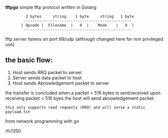 **tftpgo**
 simple tftp protocol written in Golang
 
 
             2 bytes     string    1 byte     string   1 byte
            ------------------------------------------------
           | Opcode |  Filename  |   0  |    Mode    |   0  |
            ------------------------------------------------

 tftp server listens on port 69/udp (although changed here for non privileged use)
 
 ## the basic flow:
 1. Host sends RRQ packet to server.
 1. Server sends data packet to host
 1. Host sends Aknowledgement packet to server
 
 the transfer is concluded when a packet < 516 bytes is sent/received
 upon receiving packet < 516 byes the host will send aknowledgement packet.
 
  ```
 this only supports read requests (RRQ) and will serve a static payload.txt
 ```
 from network programming with go

rfc1350
